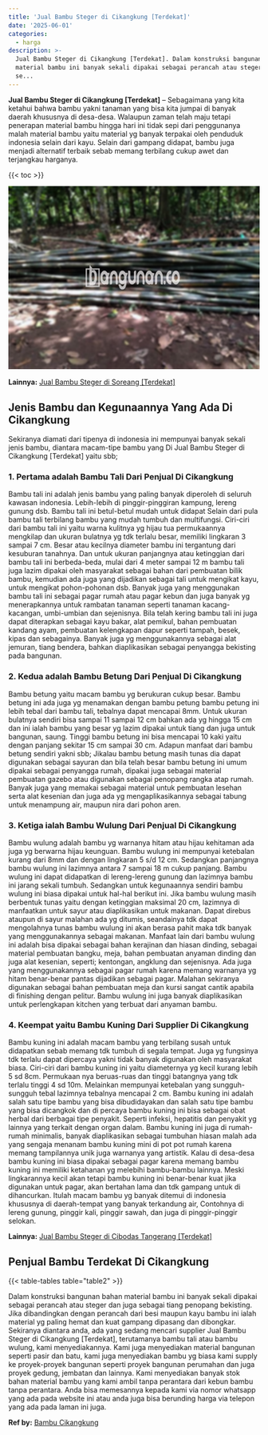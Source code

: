 ```yaml
---
title: 'Jual Bambu Steger di Cikangkung [Terdekat]'
date: '2025-06-01'
categories:
  - harga
description: >-
  Jual Bambu Steger di Cikangkung [Terdekat]. Dalam konstruksi bangunan bahan
  material bambu ini banyak sekali dipakai sebagai perancah atau steger dan juga
  se...
---
```


**Jual Bambu Steger di Cikangkung \[Terdekat\]** – Sebagaimana yang kita ketahui bahwa bambu yakni tanaman yang bisa kita jumpai di banyak daerah khususnya di desa-desa. Walaupun zaman telah maju tetapi penerapan material bambu hingga hari ini tidak sepi dari penggunanya malah material bambu yaitu material yg banyak terpakai oleh penduduk indonesia selain dari kayu. Selain dari gampang didapat, bambu juga menjadi alternatif terbaik sebab memang terbilang cukup awet dan terjangkau harganya.

{{< toc >}}

![Jual Bambu Steger di Cikangkung [Terdekat]](/images/jual-bambu-tali-27.png)

**Lainnya:** [Jual Bambu Steger di Soreang \[Terdekat\]](https://bambu.bangunan.co/jual-bambu-steger-di-soreang-terdekat/)

## Jenis Bambu dan Kegunaannya Yang Ada Di Cikangkung

Sekiranya diamati dari tipenya di indonesia ini mempunyai banyak sekali jenis bambu, diantara macam-tipe bambu yang Di Jual Bambu Steger di Cikangkung \[Terdekat\] yaitu sbb;

### 1\. Pertama adalah Bambu Tali Dari Penjual Di Cikangkung

Bambu tali ini adalah jenis bambu yang paling banyak diperoleh di seluruh kawasan indonesia. Lebih-lebih di pinggir-pinggiran kampung, lereng gunung dsb. Bambu tali ini betul-betul mudah untuk didapat Selain dari pula bambu tali terbilang bambu yang mudah tumbuh dan multifungsi. Ciri-ciri dari bambu tali ini yaitu warna kulitnya yg hijau tua permukaannya mengkilap dan ukuran bulatnya yg tdk terlalu besar, memiliki lingkaran 3 sampai 7 cm. Besar atau kecilnya diameter bambu ini tergantung dari kesuburan tanahnya. Dan untuk ukuran panjangnya atau ketinggian dari bambu tali ini berbeda-beda, mulai dari 4 meter sampai 12 m bambu tali juga lazim dipakai oleh masyarakat sebagai bahan dari pembuatan bilik bambu, kemudian ada juga yang dijadikan sebagai tali untuk mengikat kayu, untuk mengikat pohon-pohonan dsb. Banyak juga yang menggunakan bambu tali ini sebagai pagar rumah atau pagar kebun dan juga banyak yg menerapkannya untuk rambatan tanaman seperti tanaman kacang-kacangan, umbi-umbian dan sejenisnya. Bila telah kering bambu tali ini juga dapat diterapkan sebagai kayu bakar, alat pemikul, bahan pembuatan kandang ayam, pembuatan kelengkapan dapur seperti tampah, besek, kipas dan sebagainya. Banyak juga yg menggunakannya sebagai alat jemuran, tiang bendera, bahkan diaplikasikan sebagai penyangga bekisting pada bangunan.

### 2\. Kedua adalah Bambu Betung Dari Penjual Di Cikangkung

Bambu betung yaitu macam bambu yg berukuran cukup besar. Bambu betung ini ada juga yg menamakan dengan bambu petung bambu petung ini lebih tebal dari bambu tali, tebalnya dapat mencapai 8mm. Untuk ukuran bulatnya sendiri bisa sampai 11 sampai 12 cm bahkan ada yg hingga 15 cm dan ini ialah bambu yang besar yg lazim dipakai untuk tiang dan juga untuk bangunan, saung. Tinggi bambu betung ini bisa mencapai 10 kaki yaitu dengan panjang sekitar 15 cm sampai 30 cm. Adapun manfaat dari bambu betung sendiri yakni sbb; Jikalau bambu betung masih tunas dia dapat digunakan sebagai sayuran dan bila telah besar bambu betung ini umum dipakai sebagai penyangga rumah, dipakai juga sebagai material pembuatan gazebo atau digunakan sebagai penopang rangka atap rumah. Banyak juga yang memakai sebagai material untuk pembuatan lesehan serta alat kesenian dan juga ada yg mengaplikasikannya sebagai tabung untuk menampung air, maupun nira dari pohon aren.

### 3\. Ketiga ialah Bambu Wulung Dari Penjual Di Cikangkung

Bambu wulung adalah bambu yg warnanya hitam atau hijau kehitaman ada juga yg berwarna hijau keunguan. Bambu wulung ini mempunyai ketebalan kurang dari 8mm dan dengan lingkaran 5 s/d 12 cm. Sedangkan panjangnya bambu wulung ini lazimnya antara 7 sampai 18 m cukup panjang. Bambu wulung ini dapat didapatkan di lereng-lereng gunung dan lazimnya bambu ini jarang sekali tumbuh. Sedangkan untuk kegunaannya sendiri bambu wulung ini biasa dipakai untuk hal-hal berikut ini. Jika bambu wulung masih berbentuk tunas yaitu dengan ketinggian maksimal 20 cm, lazimnya di manfaatkan untuk sayur atau diaplikasikan untuk makanan. Dapat direbus ataupun di sayur malahan ada yg ditumis, seandainya tdk dapat mengolahnya tunas bambu wulung ini akan berasa pahit maka tdk banyak yang menggunakannya sebagai makanan. Manfaat lain dari bambu wulung ini adalah bisa dipakai sebagai bahan kerajinan dan hiasan dinding, sebagai material pembuatan bangku, meja, bahan pembuatan anyaman dinding dan juga alat kesenian, seperti; kentongan, angklung dan sejenisnya. Ada juga yang menggunakannya sebagai pagar rumah karena memang warnanya yg hitam benar-benar pantas dijadikan sebagai pagar. Malahan sekiranya digunakan sebagai bahan pembuatan meja dan kursi sangat cantik apabila di finishing dengan pelitur. Bambu wulung ini juga banyak diaplikasikan untuk perlengkapan kitchen yang terbuat dari anyaman bambu.

### 4\. Keempat yaitu Bambu Kuning Dari Supplier Di Cikangkung

Bambu kuning ini adalah macam bambu yang terbilang susah untuk didapatkan sebab memang tdk tumbuh di segala tempat. Juga yg fungsinya tdk terlalu dapat dipercaya yakni tidak banyak digunakan oleh masyarakat biasa. Ciri-ciri dari bambu kuning ini yaitu diameternya yg kecil kurang lebih 5 sd 8cm. Permukaan nya beruas-ruas dan tinggi batangnya yang tdk terlalu tinggi 4 sd 10m. Melainkan mempunyai ketebalan yang sungguh-sungguh tebal lazimnya tebalnya mencapai 2 cm. Bambu kuning ini adalah salah satu tipe bambu yang bisa dibudidayakan dan salah satu tipe bambu yang bisa dicangkok dan di percaya bambu kuning ini bisa sebagai obat herbal dari berbagai tipe penyakit. Seperti infeksi, hepatitis dan penyakit yg lainnya yang terkait dengan organ dalam. Bambu kuning ini juga di rumah-rumah minimalis, banyak diaplikasikan sebagai tumbuhan hiasan malah ada yang sengaja menanam bambu kuning mini di pot pot rumah karena memang tampilannya unik juga warnanya yang artistik. Kalau di desa-desa bambu kuning ini biasa dipakai sebagai pagar karena memang bambu kuning ini memiliki ketahanan yg melebihi bambu-bambu lainnya. Meski lingkarannya kecil akan tetapi bambu kuning ini benar-benar kuat jika digunakan untuk pagar, akan bertahan lama dan tdk gampang untuk di dihancurkan. Itulah macam bambu yg banyak ditemui di indonesia khususnya di daerah-tempat yang banyak terkandung air, Contohnya di lereng gunung, pinggir kali, pinggir sawah, dan juga di pinggir-pinggir selokan.

**Lainnya:** [Jual Bambu Steger di Cibodas Tangerang \[Terdekat\]](https://bambu.bangunan.co/jual-bambu-steger-di-cibodas-tangerang-terdekat/)

## Penjual Bambu Terdekat Di Cikangkung

{{< table-tables table="table2" >}}

Dalam konstruksi bangunan bahan material bambu ini banyak sekali dipakai sebagai perancah atau steger dan juga sebagai tiang penopang bekisting. Jika dibandingkan dengan perancah dari besi maupun kayu bambu ini ialah material yg paling hemat dan kuat gampang dipasang dan dibongkar. Sekiranya diantara anda, ada yang sedang mencari supplier Jual Bambu Steger di Cikangkung \[Terdekat\], terutamanya bambu tali atau bambu wulung, kami menyediakannya. Kami juga menyediakan material bangunan seperti pasir dan batu, kami juga menyediakan bambu yg biasa kami supply ke proyek-proyek bangunan seperti proyek bangunan perumahan dan juga proyek gedung, jembatan dan lainnya. Kami menyediakan banyak stok bahan material bambu yang kami ambil tanpa perantara dari kebun bambu tanpa perantara. Anda bisa memesannya kepada kami via nomor whatsapp yang ada pada website ini atau anda juga bisa berunding harga via telepon yang ada pada laman ini juga.

**Ref by:** [Bambu Cikangkung](https://id.wikipedia.org/wiki/Bambu)
